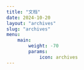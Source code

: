 ```yaml
---
title: "文档"
date: 2024-10-20
layout: "archives"
slug: "archives"
menu:
    main:
        weight: -70
        params:
            icon: archives
---
```

